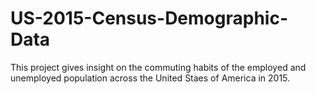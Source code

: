 # US-2015-Census-Demographic-Data
This project gives insight on the commuting habits of the employed and unemployed population across the United Staes of America in 2015.
